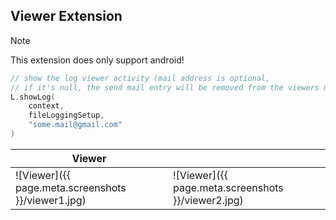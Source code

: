 ## Viewer Extension

> [!NOTE]  
> This extension does only support android!

```kotlin
// show the log viewer activity (mail address is optional, 
// if it's null, the send mail entry will be removed from the viewers menu)
L.showLog(
    context, 
    fileLoggingSetup, 
    "some.mail@gmail.com"
)
```

| Viewer | |
|-|-|
| ![Viewer]({{ page.meta.screenshots }}/viewer1.jpg) | ![Viewer]({{ page.meta.screenshots }}/viewer2.jpg) |
